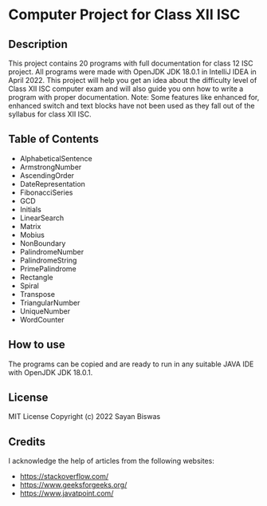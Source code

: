 # Computer Project for Class XII ISC
## Description
This project contains 20 programs with full documentation for class 12 ISC project.
All programs were made with OpenJDK JDK 18.0.1 in IntelliJ IDEA in April 2022.
This project will help you get an idea about the difficulty level of Class XII ISC computer exam 
and will also guide you onn how to write a program with proper documentation.
Note: Some features like enhanced for, enhanced switch and text blocks have not been used as they 
fall out of the syllabus for class XII ISC.
## Table of Contents
* AlphabeticalSentence
* ArmstrongNumber
* AscendingOrder
* DateRepresentation
* FibonacciSeries
* GCD
* Initials
* LinearSearch
* Matrix
* Mobius
* NonBoundary
* PalindromeNumber
* PalindromeString
* PrimePalindrome
* Rectangle
* Spiral
* Transpose
* TriangularNumber
* UniqueNumber
* WordCounter
## How to use
The programs can be copied and are ready to run in any suitable JAVA IDE with OpenJDK JDK 18.0.1.
## License
MIT License
Copyright (c) 2022 Sayan Biswas
## Credits
I acknowledge the help of articles from the following websites:
* https://stackoverflow.com/
* https://www.geeksforgeeks.org/
* https://www.javatpoint.com/
